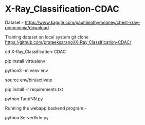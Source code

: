 # X-Ray_Classification-CDAC

Dataset:- https://www.kaggle.com/paultimothymooney/chest-xray-pneumonia/download

Training dataset on local system
git clone https://github.com/prateeksarangi/X-Ray_Classification-CDAC/

cd X-Ray_Classification-CDAC

pip install virtualenv

python3 -m venv env

source env/bin/activate

pip install -r requirements.txt

python TundNN.py



Running the webapp backend program:-

python ServerSide.py
